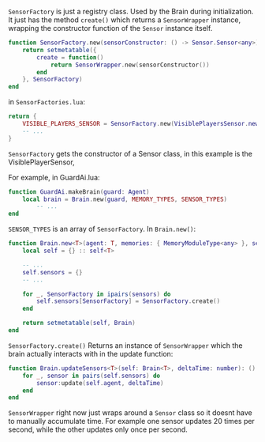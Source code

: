`SensorFactory` is just a registry class. Used by the Brain during initialization.<br/>
It just has the method `create()` which returns a `SensorWrapper` instance, wrapping the
constructor function of the `Sensor` instance itself.

```lua
function SensorFactory.new(sensorConstructor: () -> Sensor.Sensor<any>): SensorFactory<any>
	return setmetatable({
		create = function()
			return SensorWrapper.new(sensorConstructor())
		end
	}, SensorFactory)
end
```

in `SensorFactories.lua`:

```lua
return {
	VISIBLE_PLAYERS_SENSOR = SensorFactory.new(VisiblePlayersSensor.new),
	-- ...
}
```

`SensorFactory` gets the constructor of a Sensor class, in this example is the VisiblePlayerSensor,


For example, in GuardAi.lua:

```lua
function GuardAi.makeBrain(guard: Agent)
	local brain = Brain.new(guard, MEMORY_TYPES, SENSOR_TYPES)
		-- ...
end
```

`SENSOR_TYPES` is an array of `SensorFactory`. In `Brain.new()`:

```lua
function Brain.new<T>(agent: T, memories: { MemoryModuleType<any> }, sensors: { SensorFactory<T> } ): Brain<T>
	local self = {} :: self<T>

	-- ...
	self.sensors = {}
	-- ...

	for _, SensorFactory in ipairs(sensors) do
		self.sensors[SensorFactory] = SensorFactory.create()
	end

	return setmetatable(self, Brain)
end
```

`SensorFactory.create()` Returns an instance of `SensorWrapper` which the brain actually interacts with in the
update function:

```lua
function Brain.updateSensors<T>(self: Brain<T>, deltaTime: number): ()
	for _, sensor in pairs(self.sensors) do
		sensor:update(self.agent, deltaTime)
	end
end
```

`SensorWrapper` right now just wraps around a `Sensor` class so it doesnt have to manually accumulate time.
For example one sensor updates 20 times per second, while the other updates only once per second.